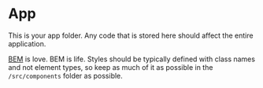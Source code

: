 # App

This is your app folder. Any code that is stored here should affect the entire application.

[BEM](https://seesparkbox.com/foundry/bem_by_example) is love. BEM is life. Styles should be typically defined with class names and not element types, so keep as much of it as possible in the `/src/components` folder as possible.
